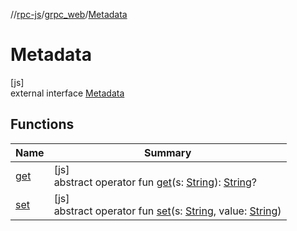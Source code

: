 //[rpc-js](../../../index.md)/[grpc_web](../index.md)/[Metadata](index.md)

# Metadata

[js]\
external interface [Metadata](index.md)

## Functions

| Name | Summary |
|---|---|
| [get](get.md) | [js]<br>abstract operator fun [get](get.md)(s: [String](https://kotlinlang.org/api/latest/jvm/stdlib/kotlin/-string/index.html)): [String](https://kotlinlang.org/api/latest/jvm/stdlib/kotlin/-string/index.html)? |
| [set](set.md) | [js]<br>abstract operator fun [set](set.md)(s: [String](https://kotlinlang.org/api/latest/jvm/stdlib/kotlin/-string/index.html), value: [String](https://kotlinlang.org/api/latest/jvm/stdlib/kotlin/-string/index.html)) |
